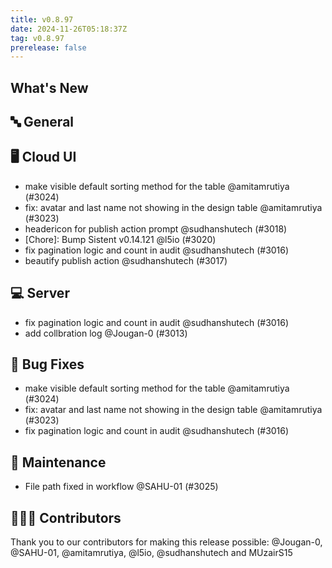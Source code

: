 ```yaml
---
title: v0.8.97
date: 2024-11-26T05:18:37Z
tag: v0.8.97
prerelease: false
---
```


## What's New
## 🔤 General
## 🖥 Cloud UI

- make visible default sorting method for the table @amitamrutiya (#3024)
- fix: avatar and last name not showing in the design table @amitamrutiya (#3023)
- headericon for publish action prompt @sudhanshutech (#3018)
- [Chore]: Bump Sistent v0.14.121 @l5io (#3020)
- fix pagination logic and count in audit  @sudhanshutech (#3016)
- beautify publish action @sudhanshutech (#3017)

## 💻 Server

- fix pagination logic and count in audit  @sudhanshutech (#3016)
- add collbration log  @Jougan-0 (#3013)

## 🐛 Bug Fixes

- make visible default sorting method for the table @amitamrutiya (#3024)
- fix: avatar and last name not showing in the design table @amitamrutiya (#3023)
- fix pagination logic and count in audit  @sudhanshutech (#3016)

## 🧰 Maintenance

- File path fixed in workflow @SAHU-01 (#3025)

## 👨🏽‍💻 Contributors

Thank you to our contributors for making this release possible:
@Jougan-0, @SAHU-01, @amitamrutiya, @l5io, @sudhanshutech and MUzairS15

